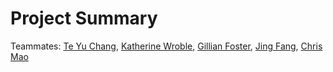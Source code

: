 # Project Summary

Teammates: 
[Te Yu Chang](https://www.linkedin.com/in/te-yu-chang/), 
[Katherine Wroble](https://www.linkedin.com/in/katherine-wroble/), 
[Gillian Foster](https://www.linkedin.com/in/gillianfoster150/), 
[Jing Fang](https://www.linkedin.com/in/jingfang95/), 
[Chris Mao]()
